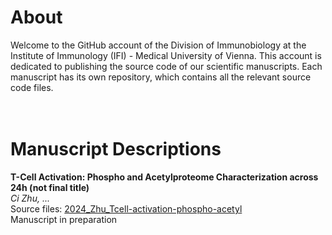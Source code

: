 # About
Welcome to the GitHub account of the Division of Immunobiology at the Institute of Immunology (IFI) - Medical University of Vienna. This account is dedicated to publishing the source code of our scientific manuscripts. Each manuscript has its own repository, which contains all the relevant source code files. <br><br><br>



# Manuscript Descriptions
**T-Cell Activation: Phospho and Acetylproteome Characterization across 24h (not final title)**<br>
*Ci Zhu, ...*<br>
Source files: [2024_Zhu_Tcell-activation-phospho-acetyl](./2024_Zhu_Tcell-activation-phospho-acetyl)<br>
Manuscript in preparation<br>
